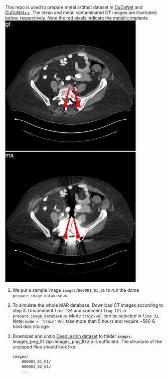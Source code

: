 This repo is used to prepare metal artifact dataset in [DuDoNet](https://openaccess.thecvf.com/content_CVPR_2019/html/Lin_DuDoNet_Dual_Domain_Network_for_CT_Metal_Artifact_Reduction_CVPR_2019_paper.html) and [DuDoNet++](https://link.springer.com/chapter/10.1007/978-3-030-59713-9_15). The clean and metal contaminated CT images are illustrated below, respectively. Note the red pixels indicate the metallic implants.
![GT_CT](gt_ct.png) 
![MA_CT](ma_ct.png) 



1. We put a sample image `images/000001_01_01` to run the dome `prepare_image_database.m`.

2. To simulate the whole MAR database. Download CT images according to step 3. Uncomment `line 120` and comment `ling 121` in `prepare_image_database.m`. Mode `train\val` can be selected in `line 32`. Note: `mode = 'train'` will take more than 5 hours and require ~560 G hard disk storage.

3.  Download and unzip [DeepLesion dataset](https://nihcc.app.box.com/v/DeepLesion) to folder `images`. Images_png_01.zip~Images_png_10.zip is sufficient. The structure of the unzipped files should look like:
    ```
    images/
        000001_01_01/
        000001_02_01/
        ...
    ```


